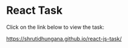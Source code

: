 # React Task

Click on the link below to view the task:

https://shrutidhungana.github.io/react-js-task/
